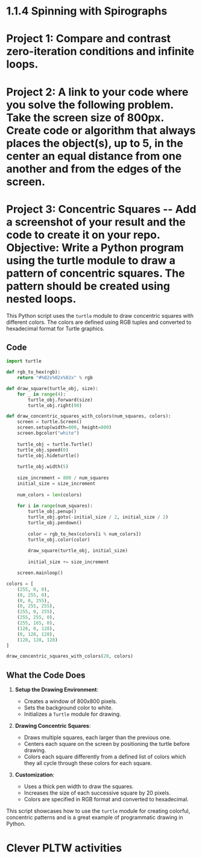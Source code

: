 # 1.1.4 Spinning with Spirographs

# Project 1: Compare and contrast zero-iteration conditions and infinite loops.

# Project 2: A link to your code where you solve the following problem. Take the screen size of 800px. Create code or algorithm that always places the object(s), up to 5, in the center an equal distance from one another and from the edges of the screen.

# Project 3: Concentric Squares -- Add a screenshot of your result and the code to create it on your repo. Objective: Write a Python program using the turtle module to draw a pattern of concentric squares. The pattern should be created using nested loops.

This Python script uses the `turtle` module to draw concentric squares with different colors. The colors are defined using RGB tuples and converted to hexadecimal format for Turtle graphics.

## Code

```python
import turtle

def rgb_to_hex(rgb):
    return "#%02x%02x%02x" % rgb

def draw_square(turtle_obj, size):
    for _ in range(4):
        turtle_obj.forward(size)
        turtle_obj.right(90)

def draw_concentric_squares_with_colors(num_squares, colors):
    screen = turtle.Screen()
    screen.setup(width=800, height=800)
    screen.bgcolor("white")
    
    turtle_obj = turtle.Turtle()
    turtle_obj.speed(0)
    turtle_obj.hideturtle()
    
    turtle_obj.width(5)
    
    size_increment = 800 / num_squares
    initial_size = size_increment
    
    num_colors = len(colors)
    
    for i in range(num_squares):
        turtle_obj.penup()
        turtle_obj.goto(-initial_size / 2, initial_size / 2)
        turtle_obj.pendown()
        
        color = rgb_to_hex(colors[i % num_colors])
        turtle_obj.color(color)
        
        draw_square(turtle_obj, initial_size)
        
        initial_size += size_increment

    screen.mainloop()

colors = [
    (255, 0, 0),
    (0, 255, 0),
    (0, 0, 255),
    (0, 255, 255),
    (255, 0, 255),
    (255, 255, 0),
    (255, 165, 0),
    (128, 0, 128),
    (0, 128, 128),
    (128, 128, 128)
]

draw_concentric_squares_with_colors(20, colors)

```
## What the Code Does

1. **Setup the Drawing Environment**:
   - Creates a window of 800x800 pixels.
   - Sets the background color to white.
   - Initializes a `Turtle` module for drawing.

2. **Drawing Concentric Squares**:
   - Draws multiple squares, each larger than the previous one.
   - Centers each square on the screen by positioning the turtle before drawing.
   - Colors each square differently from a defined list of colors which they all cycle through these colors for each square.

3. **Customization**:
   - Uses a thick pen width to draw the squares.
   - Increases the size of each successive square by 20 pixels.
   - Colors are specified in RGB format and converted to hexadecimal.

This script showcases how to use the `turtle` module for creating colorful, concentric patterns and is a great example of programmatic drawing in Python.

# Clever PLTW activities 



